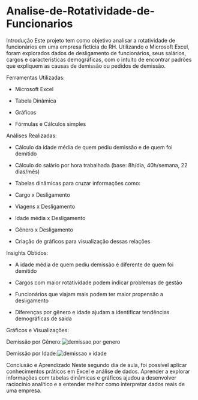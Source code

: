 # Analise-de-Rotatividade-de-Funcionarios

Introdução
Este projeto tem como objetivo analisar a rotatividade de funcionários em uma empresa fictícia de RH. Utilizando o Microsoft Excel, foram explorados dados de desligamento de funcionários, seus salários, cargos e características demográficas, com o intuito de encontrar padrões que expliquem as causas de demissão ou pedidos de demissão.

Ferramentas Utilizadas:

- Microsoft Excel

- Tabela Dinâmica

- Gráficos

- Fórmulas e Cálculos simples

Análises Realizadas:
  
- Cálculo da idade média de quem pediu demissão e de quem foi demitido

- Cálculo do salário por hora trabalhada (base: 8h/dia, 40h/semana, 22 dias/mês)

- Tabelas dinâmicas para cruzar informações como:

- Cargo x Desligamento

- Viagens x Desligamento

- Idade média x Desligamento

- Gênero x Desligamento

- Criação de gráficos para visualização dessas relações

Insights Obtidos:

- A idade média de quem pediu demissão é diferente de quem foi demitido

- Cargos com maior rotatividade podem indicar problemas de gestão

- Funcionários que viajam mais podem ter maior propensão a desligamento

- Diferenças por gênero e idade ajudam a identificar tendências demográficas de saída

Gráficos e Visualizações:

Demissão por Gênero:![demissao por genero](https://github.com/user-attachments/assets/311bb158-9541-42f9-bd62-89a12bb393b1)

Demissão por Idade:![demissao x idade](https://github.com/user-attachments/assets/cca6163c-3f1d-4539-8f8e-d74235dfa051)

Conclusão e Aprendizado
Neste segundo dia de aula, foi possível aplicar conhecimentos práticos em Excel e análise de dados. Aprender a explorar informações com tabelas dinâmicas e gráficos ajudou a desenvolver raciocínio analítico e a entender melhor como interpretar dados reais de uma empresa.
